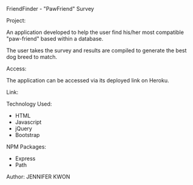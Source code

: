 FriendFinder - "PawFriend" Survey

Project:

An application developed to help the user find his/her most compatible "paw-friend" based within a  database. 

The user takes the survey and results are compiled to generate the best dog breed to match. 

Access:

The application can be accessed via its deployed link on Heroku. 

Link:

Technology Used:
- HTML
- Javascript
- jQuery
- Bootstrap

NPM Packages:
- Express
- Path

Author: JENNIFER KWON